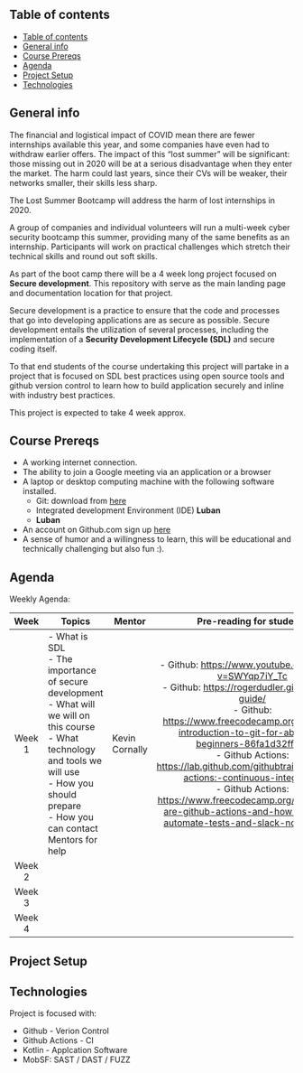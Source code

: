 ## Table of contents
- [Table of contents](#Table-of-contents)
- [General info](#General-info)
- [Course Prereqs](#Course-Prereqs)
- [Agenda](#Agenda)
- [Project Setup](#Project-Setup)
- [Technologies](#Technologies)

## General info
The financial and logistical impact of COVID mean there are fewer internships available this year, and some companies have even had to withdraw earlier offers. The impact of this “lost summer” will be significant: those missing out in 2020 will be at a serious disadvantage when they enter the market. The harm could last years, since their CVs will be weaker, their networks smaller, their skills less sharp.
 
The Lost Summer Bootcamp will address the harm of lost internships in 2020.
 
A group of companies and individual volunteers will run a multi-week cyber security bootcamp this summer, providing many of the same benefits as an internship. Participants will work on practical challenges which stretch their technical skills and round out soft skills.
 
As part of the boot camp there will be a 4 week long project focused on **Secure development**. This repository with serve as the main landing page and documentation location for that project.
 
Secure development is a practice to ensure that the code and processes that go into developing applications are as secure as possible. Secure development entails the utilization of several processes, including the implementation of a **Security Development Lifecycle (SDL)** and secure coding itself.
 
To that end students of the course undertaking this project will partake in a project that is focused on SDL best practices using open source tools and github version control to learn how to build application securely and inline with industry best practices.
 
This project is expected to take 4 week approx.


## Course Prereqs

-  A working internet connection.
-  The ability to join a Google meeting via an application or a browser 
-  A laptop or desktop computing machine with the following      software installed.
     - Git: download from [here]("https://git-scm.com/downloads") 
     - Integrated development Environment (IDE) **Luban**
     - **Luban**
- An account on Github.com sign up [here]("https://github.com/join?ref_cta=Sign+up&ref_loc=header+logged+out&ref_page=%2F&source=header-home")
- A sense of humor and a willingness to learn, this will be educational and technically challenging but also fun :).


## Agenda

Weekly Agenda:

| Week  	| Topics 	| Mentor 	| Pre-reading for students  	|  	|
|:-:	|-	|-	|:-:	|-	|
| Week 1  	| - What is SDL <br>- The importance of secure development<br>- What will we will on this course<br>- What technology and tools we will use<br>- How you should prepare<br>- How you can contact Mentors for help<br>   	| Kevin Cornally 	| - Github: https://www.youtube.com/watch?v=SWYqp7iY_Tc<br>- Github: https://rogerdudler.github.io/git-guide/<br>- Github: https://www.freecodecamp.org/news/an-introduction-to-git-for-absolute-beginners-86fa1d32ff71/<br>- Github Actions: https://lab.github.com/githubtraining/github-actions:-continuous-integration<br>- Github Actions: https://www.freecodecamp.org/news/what-are-github-actions-and-how-can-you-automate-tests-and-slack-notifications/ 	|  	|
| Week 2 	|  	|  	|  	|  	|
| Week 3 	|  	|  	|  	|  	|
| Week 4 	|  	|  	|  	|  	|


## Project Setup

## Technologies
Project is focused with:

* Github - Verion Control
* Github Actions - CI
* Kotlin - Applcation Software
* MobSF:  SAST / DAST / FUZZ